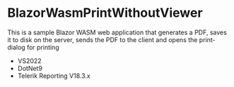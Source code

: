 # BlazorWasmPrintWithoutViewer
This is a sample Blazor WASM web application that generates a PDF, saves it to disk on the server, sends the PDF to the client and opens the print-dialog for printing

* VS2022
* DotNet9
* Telerik Reporting V18.3.x
